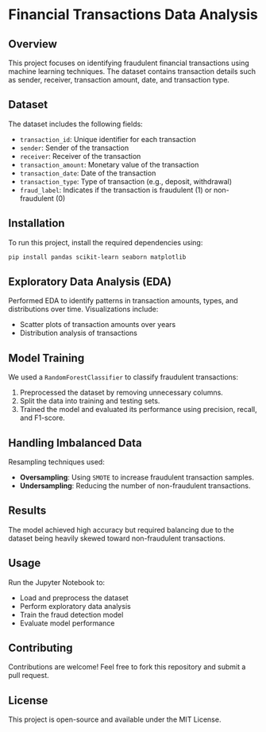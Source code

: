 # Financial Transactions Data Analysis

## Overview
This project focuses on identifying fraudulent financial transactions using machine learning techniques. The dataset contains transaction details such as sender, receiver, transaction amount, date, and transaction type.

## Dataset
The dataset includes the following fields:
- `transaction_id`: Unique identifier for each transaction
- `sender`: Sender of the transaction
- `receiver`: Receiver of the transaction
- `transaction_amount`: Monetary value of the transaction
- `transaction_date`: Date of the transaction
- `transaction_type`: Type of transaction (e.g., deposit, withdrawal)
- `fraud_label`: Indicates if the transaction is fraudulent (1) or non-fraudulent (0)

## Installation
To run this project, install the required dependencies using:

```bash
pip install pandas scikit-learn seaborn matplotlib
```

## Exploratory Data Analysis (EDA)
Performed EDA to identify patterns in transaction amounts, types, and distributions over time. Visualizations include:
- Scatter plots of transaction amounts over years
- Distribution analysis of transactions

## Model Training
We used a `RandomForestClassifier` to classify fraudulent transactions:
1. Preprocessed the dataset by removing unnecessary columns.
2. Split the data into training and testing sets.
3. Trained the model and evaluated its performance using precision, recall, and F1-score.

## Handling Imbalanced Data
Resampling techniques used:
- **Oversampling**: Using `SMOTE` to increase fraudulent transaction samples.
- **Undersampling**: Reducing the number of non-fraudulent transactions.

## Results
The model achieved high accuracy but required balancing due to the dataset being heavily skewed toward non-fraudulent transactions.

## Usage
Run the Jupyter Notebook to:
- Load and preprocess the dataset
- Perform exploratory data analysis
- Train the fraud detection model
- Evaluate model performance

## Contributing
Contributions are welcome! Feel free to fork this repository and submit a pull request.

## License
This project is open-source and available under the MIT License.
